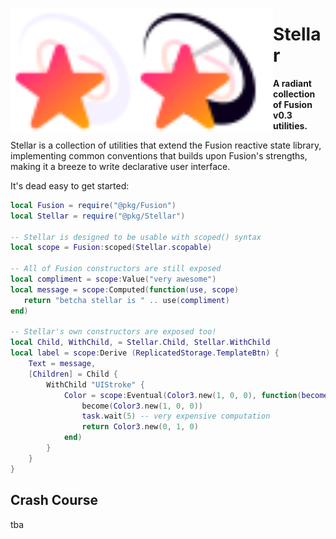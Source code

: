 <img align="left" src="./gh-assets/logo-dark.svg#gh-dark-mode-only" alt="Stellar" width="200"><img align="left" src="./gh-assets/logo-light.svg#gh-light-mode-only" alt="Stellar" width="200">
<img src="./gh-assets/float-right.svg" height="200" width="20" align="left">
# Stellar
**A radiant collection of Fusion v0.3 utilities.**

Stellar is a collection of utilities that extend the Fusion reactive state library, implementing common conventions that builds upon Fusion's strengths, making it a breeze to write declarative user interface.

It's dead easy to get started:

```lua
local Fusion = require("@pkg/Fusion")
local Stellar = require("@pkg/Stellar")

-- Stellar is designed to be usable with scoped() syntax
local scope = Fusion:scoped(Stellar.scopable)

-- All of Fusion constructors are still exposed
local compliment = scope:Value("very awesome")
local message = scope:Computed(function(use, scope)
   return "betcha stellar is " .. use(compliment)
end)

-- Stellar's own constructors are exposed too!
local Child, WithChild, = Stellar.Child, Stellar.WithChild
local label = scope:Derive (ReplicatedStorage.TemplateBtn) {
    Text = message,
    [Children] = Child {
        WithChild "UIStroke" {
            Color = scope:Eventual(Color3.new(1, 0, 0), function(become, use, scope)
                become(Color3.new(1, 0, 0))
                task.wait(5) -- very expensive computation
                return Color3.new(0, 1, 0)
            end)
        }
    }
}
```

## Crash Course

tba
